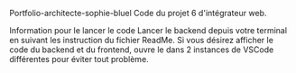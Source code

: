 Portfolio-architecte-sophie-bluel
Code du projet 6 d'intégrateur web.

Information pour le lancer le code
Lancer le backend depuis votre terminal en suivant les instruction du fichier ReadMe.
Si vous désirez afficher le code du backend et du frontend, ouvre le dans 2 instances de VSCode différentes pour éviter tout problème.